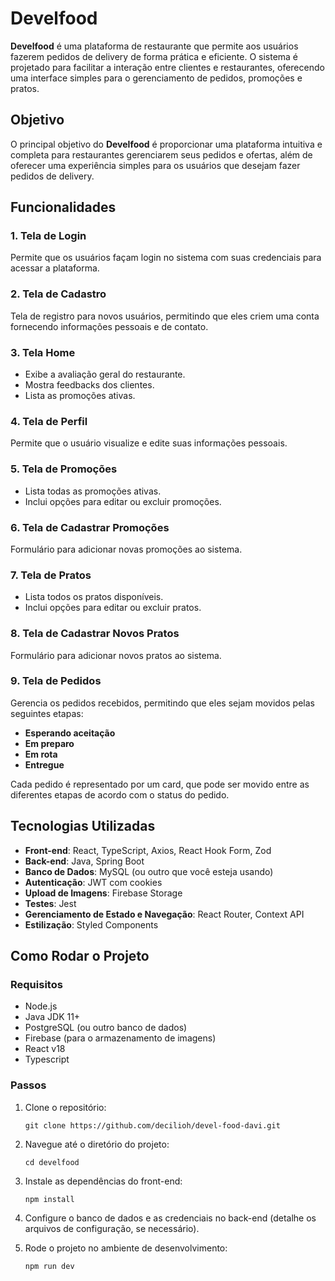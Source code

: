 # Develfood

**Develfood** é uma plataforma de restaurante que permite aos usuários fazerem pedidos de delivery de forma prática e eficiente. O sistema é projetado para facilitar a interação entre clientes e restaurantes, oferecendo uma interface simples para o gerenciamento de pedidos, promoções e pratos.


## Objetivo

O principal objetivo do **Develfood** é proporcionar uma plataforma intuitiva e completa para restaurantes gerenciarem seus pedidos e ofertas, além de oferecer uma experiência simples para os usuários que desejam fazer pedidos de delivery.


## Funcionalidades

### 1. Tela de Login
Permite que os usuários façam login no sistema com suas credenciais para acessar a plataforma.

### 2. Tela de Cadastro
Tela de registro para novos usuários, permitindo que eles criem uma conta fornecendo informações pessoais e de contato.

### 3. Tela Home
- Exibe a avaliação geral do restaurante.
- Mostra feedbacks dos clientes.
- Lista as promoções ativas.

### 4. Tela de Perfil
Permite que o usuário visualize e edite suas informações pessoais.

### 5. Tela de Promoções
- Lista todas as promoções ativas.
- Inclui opções para editar ou excluir promoções.

### 6. Tela de Cadastrar Promoções
Formulário para adicionar novas promoções ao sistema.

### 7. Tela de Pratos
- Lista todos os pratos disponíveis.
- Inclui opções para editar ou excluir pratos.

### 8. Tela de Cadastrar Novos Pratos
Formulário para adicionar novos pratos ao sistema.

### 9. Tela de Pedidos
Gerencia os pedidos recebidos, permitindo que eles sejam movidos pelas seguintes etapas:
- **Esperando aceitação**
- **Em preparo**
- **Em rota**
- **Entregue**

Cada pedido é representado por um card, que pode ser movido entre as diferentes etapas de acordo com o status do pedido.


## Tecnologias Utilizadas

- **Front-end**: React, TypeScript, Axios, React Hook Form, Zod
- **Back-end**: Java, Spring Boot
- **Banco de Dados**: MySQL (ou outro que você esteja usando)
- **Autenticação**: JWT com cookies
- **Upload de Imagens**: Firebase Storage
- **Testes**: Jest
- **Gerenciamento de Estado e Navegação**: React Router, Context API
- **Estilização**: Styled Components

## Como Rodar o Projeto

### Requisitos
- Node.js
- Java JDK 11+
- PostgreSQL (ou outro banco de dados)
- Firebase (para o armazenamento de imagens)
- React v18
- Typescript

### Passos

1. Clone o repositório:
    ```
    git clone https://github.com/decilioh/devel-food-davi.git
    ```

2. Navegue até o diretório do projeto:
    ```
    cd develfood
    ```

3. Instale as dependências do front-end:
    ```
    npm install
    ```

4. Configure o banco de dados e as credenciais no back-end (detalhe os arquivos de configuração, se necessário).

5. Rode o projeto no ambiente de desenvolvimento:
    ```
    npm run dev
    ```
